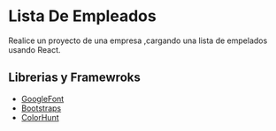 # Lista De Empleados

Realice un proyecto de una empresa ,cargando una lista de empelados usando React. 

## Librerias y Framewroks

- [GoogleFont](https://fonts.google.com/)
- [Bootstraps](https://react-bootstrap.github.io/) 
- [ColorHunt](https://colorhunt.co/palette/1d2b537e2553ff004dfaef5d)
